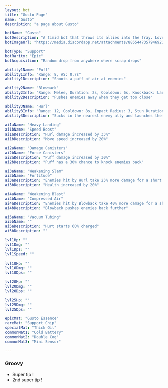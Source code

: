 ```yaml
---
layout: bot
title: "Gusto Page"
name: "Gusto"
description: "a page about Gusto"

botName: "Gusto"
botDescription: "A timid bot that throws its allies into the fray. Loves to go bowling"
botImageUrl: "https://media.discordapp.net/attachments/885544735794692146/917552654861877299/IMG_20211123_210004.png"

botType: "Support"
botRarity: "Epic"
botAcquisition: "Random drop from anywhere where scrap drops"

ability1Name: "Puff"
ability1Info: "Range: 8, AS: 0.7s"
ability1Description: "Shoots a puff of air at enemies"

ability2Name: "Blowback"
ability2Info: "Range: Melee, Duration: 2s, Cooldown: 6s, Knockback: Large"
ability2Description: "Pushes enemies away when they get too close"

ability3Name: "Hurl"
ability3Info: "Range: 12, Cooldown: 8s, Impact Radius: 3, Stun Duration: 1.75s, "
ability3Description: "Sucks in the nearest enemy ally and launches them at an enemy, stunning and damaging all enemies in the area"

ai1aName: "Heavy Landing"
ai1bName: "Speed Boost"
ai1aDescription: "Hurl damage increased by 35%"
ai1bDescription: "Move speed increased by 20%"

ai2aName: "Damage Canisters"
ai2bName: "Force Canisters" 
ai2aDescription: "Puff damage increased by 30%"
ai2bDescription: "Puff has a 30% chance to knock enemies back"

ai3aName: "Weakening Slam"
ai3bName: "Fortitude"
ai3aDescription: "Enemies hit by Hurl take 25% more damage for a short time"
ai3bDescription: "Health increased by 20%"

ai4aName: "Weakening Blast"
ai4bName: "Compressed Air"
ai4aDescription: "Enemies hit by Blowback take 40% more damage for a short time"
ai4bDescription: "Blowback pushes enemies back further"

ai5aName: "Vacuum Tubing"
ai5bName: ""
ai5aDescription: "Hurt starts 60% charged"
ai5bDescription: ""

lvl1Hp: ""
lvl1Dmg: ""
lvl1Dps: ""
lvl1Speed: ""

lvl10Hp: ""
lvl10Dmg: ""
lvl10Dps: ""

lvl20Hp: ""
lvl20Dmg: ""
lvl20Dps: ""

lvl25Hp: ""
lvl25Dmg: ""
lvl25Dps: ""

epicMat: "Gusto Essence"
rareMat: "Support Chip"
specialMat: "Thick Oil"
commonMat1: "Cold Battery"
commonMat2: "Double Cog"
commonMat3: "Mini Sensor"

---
```


### Groovy

- Super tip !
- 2nd super tip !
